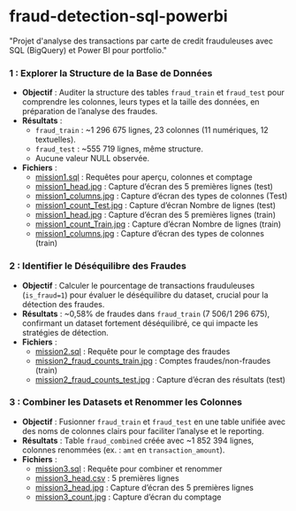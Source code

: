 # fraud-detection-sql-powerbi
"Projet d'analyse des transactions par carte de credit frauduleuses avec SQL (BigQuery) et Power BI pour portfolio."

### 1 : Explorer la Structure de la Base de Données
- **Objectif** : Auditer la structure des tables `fraud_train` et `fraud_test` pour comprendre les colonnes, leurs types et la taille des données, en préparation de l’analyse des fraudes.
- **Résultats** : 
  - `fraud_train` : ~1 296 675 lignes, 23 colonnes (11 numériques, 12 textuelles).
  - `fraud_test` : ~555 719 lignes, même structure.
  - Aucune valeur NULL observée.
- **Fichiers** :
  - [mission1.sql](missions/mission1.sql) : Requêtes pour aperçu, colonnes et comptage
  - [mission1_head.jpg](figs/mission1_head_f_Test.jpg) : Capture d’écran des 5 premières lignes (test)
  - [mission1_columns.jpg](figs/mission1_columns_f_Test.jpg) : Capture d’écran des types de colonnes (Test)
  - [mission1_count_Test.jpg](figs/mission1_count_f_test.jpg) : Capture d’écran Nombre de lignes (test)
  - [mission1_head.jpg](figs/mission1_head_f_Train.jpg) : Capture d’écran des 5 premières lignes (train)
  - [mission1_count_Train.jpg](figs/mission1_count_f_Train.jpg) : Capture d’écran Nombre de lignes (train)
  - [mission1_columns.jpg](figs/mission1_columns_f_Train.jpg) : Capture d’écran des types de colonnes (train)

### 2 : Identifier le Déséquilibre des Fraudes
- **Objectif** : Calculer le pourcentage de transactions frauduleuses (`is_fraud=1`) pour évaluer le déséquilibre du dataset, crucial pour la détection des fraudes.
- **Résultats** : ~0,58% de fraudes dans `fraud_train` (7 506/1 296 675), confirmant un dataset fortement déséquilibré, ce qui impacte les stratégies de détection.
- **Fichiers** :
  - [mission2.sql](missions/mission2.sql) : Requête pour le comptage des fraudes
  - [mission2_fraud_counts_train.jpg](figs/mission2_fraud_counts_train.jpg) : Comptes fraudes/non-fraudes (train)
  - [mission2_fraud_counts_test.jpg](figs/mission2_fraud_counts_test.jpg) : Capture d’écran des résultats (test)

### 3 : Combiner les Datasets et Renommer les Colonnes
- **Objectif** : Fusionner `fraud_train` et `fraud_test` en une table unifiée avec des noms de colonnes clairs pour faciliter l’analyse et le reporting.
- **Résultats** : Table `fraud_combined` créée avec ~1 852 394 lignes, colonnes renommées (ex. : `amt` en `transaction_amount`).
- **Fichiers** :
  - [mission3.sql](missions/mission3.sql) : Requête pour combiner et renommer
  - [mission3_head.csv](missions/mission3_head.csv) : 5 premières lignes
  - [mission3_head.jpg](figs/mission3_head.jpg) : Capture d’écran des 5 premières lignes
  - [mission3_count.jpg](figs/mission3_count.jpg) : Capture d’écran du comptage
